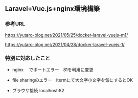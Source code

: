 ## Laravel+Vue.js+nginx環境構築

### 参考URL
https://yutaro-blog.net/2021/05/25/docker-laravel-vuejs-m1/

https://yutaro-blog.net/2021/04/28/docker-laravel-vuejs-1/



### 特別に対応したこと

- nginx 　でポートエラー　81を利用に変更
- file sharingのエラー　itermにて大文字小文字を気にするとOK

- ブラウザ接続
localhost:82